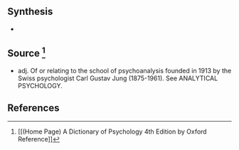 ## Synthesis
- 
## Source [^1]
- adj. Of or relating to the school of psychoanalysis founded in 1913 by the Swiss psychologist Carl Gustav Jung (1875-1961). See ANALYTICAL PSYCHOLOGY.
## References

[^1]: [[(Home Page) A Dictionary of Psychology 4th Edition by Oxford Reference]]